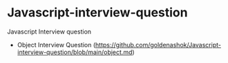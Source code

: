 # Javascript-interview-question
Javascript Interview question

  - Object Interview Question (https://github.com/goldenashok/Javascript-interview-question/blob/main/object.md)

